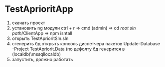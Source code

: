 # TestAprioritApp

1) скачать проект
2) установить ng модули
  ctrl + r => cmd (admin) => cd *root sln path*/ClientApp => npm isntall
3) открыть TestAprioritSln.sln
4) сгенерить бд
  открыть консоль диспетчера пакетов
  Update-Database -Project TestApriorit.Data
  (по дефолту бд генерится в (localdb)\mssqllocaldb)
5) запустить, должно работать
